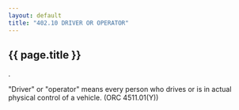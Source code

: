 ```yaml
---
layout: default 
title: "402.10 DRIVER OR OPERATOR"
---
```


{{ page.title }}
----------------

.

"Driver" or "operator" means every person who drives or is in actual
physical control of a vehicle. (ORC 4511.01(Y))
